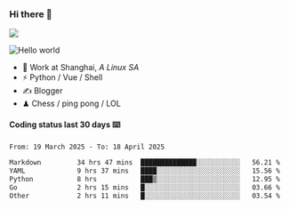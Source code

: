 ### Hi there 👋
![](https://komarev.com/ghpvc/?username=Xuhandsome)


<img src="https://github-readme-stats.vercel.app/api?username=XuHandsome&show_icons=true&theme=merko" alt="Hello world">

<br/>

- 🍻  Work at Shanghai, _A Linux SA_
- ⚡  Python / Vue / Shell
- ✍️  Blogger
- ♟  Chess / ping pong / LOL

#### Coding status last 30 days ⌨️

<!--START_SECTION:waka-->

```txt
From: 19 March 2025 - To: 18 April 2025

Markdown         34 hrs 47 mins  ██████████████░░░░░░░░░░░   56.21 %
YAML             9 hrs 37 mins   ████░░░░░░░░░░░░░░░░░░░░░   15.56 %
Python           8 hrs           ███▒░░░░░░░░░░░░░░░░░░░░░   12.95 %
Go               2 hrs 15 mins   █░░░░░░░░░░░░░░░░░░░░░░░░   03.66 %
Other            2 hrs 11 mins   █░░░░░░░░░░░░░░░░░░░░░░░░   03.54 %
```

<!--END_SECTION:waka-->
